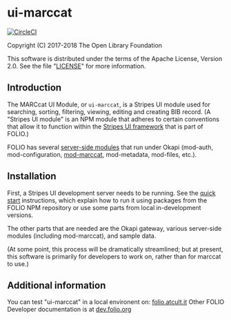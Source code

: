 # ui-marccat

[![CircleCI](https://circleci.com/gh/atcult/ui-marccat.svg?style=svg)](https://circleci.com/gh/atcult/ui-marccat)

Copyright (C) 2017-2018 The Open Library Foundation

This software is distributed under the terms of the Apache License,
Version 2.0. See the file "[LICENSE](LICENSE)" for more information.

## Introduction

The MARCcat UI Module, or `ui-marccat`, is a Stripes UI module used for searching, sorting, filtering, viewing, editing and creating BIB record. (A "Stripes UI module" is an NPM module that adheres to certain conventions that allow it to function within the [Stripes UI framework](https://github.com/folio-org/stripes/blob/master/README.md) that is part of FOLIO.)

FOLIO has several [server-side modules](https://dev.folio.org/source-code/#server-side) that run under Okapi (mod-auth, mod-configuration, [mod-marccat](https://github.com/atcult/mod-marccat), mod-metadata, mod-files, etc.).

## Installation

First, a Stripes UI development server needs to be running. See the [quick start](https://github.com/folio-org/stripes/blob/master/doc/quick-start.md) instructions, which explain how to run it using packages from the FOLIO NPM repository or use some parts from local in-development versions.

The other parts that are needed are the Okapi gateway, various server-side modules (including mod-marccat), and sample data.

(At some point, this process will be dramatically streamlined; but at present, this software is primarily for developers to work on, rather than for marccat to use.)


## Additional information
You can test "ui-marccat" in a local environent on: [folio.atcult.it](http://folio.atcult.it/)
Other FOLIO Developer documentation is at [dev.folio.org](https://dev.folio.org/)
